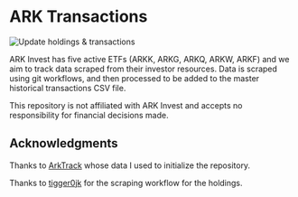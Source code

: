 # ARK Transactions

![Update holdings & transactions](https://github.com/xinging-birds/ark-invest-history/workflows/Update%20holdings%20&%20transactions/badge.svg)

ARK Invest has five active ETFs (ARKK, ARKG, ARKQ, ARKW, ARKF) and we aim to track data scraped from their investor resources. Data is scraped using git workflows, and then processed to be added to the master historical transactions CSV file.

This repository is not affiliated with ARK Invest and accepts no responsibility for financial decisions made.

## Acknowledgments
Thanks to [ArkTrack](https://arktrack.com) whose data I used to initialize the repository.

Thanks to [tigger0jk](https://github.com/tigger0jk/ark-invest-scraper) for the scraping workflow for the holdings.
